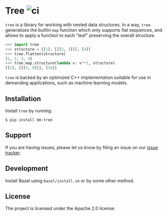 # Tree ![ci](https://github.com/thundergolfer-forks/tree/workflows/ci/badge.svg)

`tree` is a library for working with nested data structures. In a way, `tree`
generalizes the builtin `map` function which only supports flat sequences,
and allows to apply a function to each "leaf" preserving the overall
structure.

```python
>>> import tree
>>> structure = [[1], [[[2, 3]]], [4]]
>>> tree.flatten(structure)
[1, 2, 3, 4]
>>> tree.map_structure(lambda v: v**2, structure)
[[1], [[[4, 9]]], [16]]
```

`tree` is backed by an optimized C++ implementation suitable for use in
demanding applications, such as machine learning models.

## Installation

Install `tree` by running:

```shell
$ pip install dm-tree
```

## Support

If you are having issues, please let us know by filing an issue on our
[issue tracker](https://github.com/deepmind/tree/issues).

## Development

Install Bazel using `bazel/install.sh` or by some other method.

## License

The project is licensed under the Apache 2.0 license.
